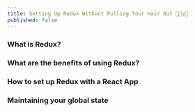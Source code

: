 ```yaml
---
title: Setting Up Redux Without Pulling Your Hair Out 💆🏻‍♀️💓
published: false
---
```


### What is Redux?

### What are the benefits of using Redux?

### How to set up Redux with a React App

### Maintaining your global state